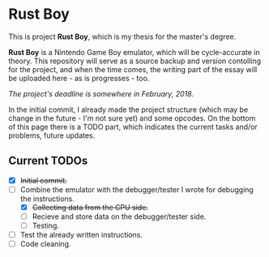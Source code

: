 # Rust Boy

This is project **Rust Boy**, which is my thesis for the master's degree.

**Rust Boy** is a Nintendo Game Boy emulator, which will be cycle-accurate in theory. This repository will serve as a source backup and version contolling for the project, and when the time comes, the writing part of the essay will be uploaded here - as is progresses - too.

*The project's deadline is somewhere in February, 2018.*

In the initial commit, I already made the project structure (which may be change in the future - I'm not sure yet) and some opcodes. On the bottom of this page there is a TODO part, which indicates the current tasks and/or problems, future updates.

## Current TODOs

- [x] ~~Initial commit.~~
- [ ] Combine the emulator with the debugger/tester I wrote for debugging the instructions.
  - [x] ~~Collecting data from the CPU side.~~
  - [ ] Recieve and store data on the debugger/tester side.
  - [ ] Testing.
- [ ] Test the already written instructions.
- [ ] Code cleaning.
